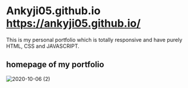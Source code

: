 # Ankyji05.github.io https://ankyji05.github.io/
This is my personal portfolio which  is totally responsive and have purely HTML, CSS and JAVASCRIPT.
## homepage of my portfolio
![2020-10-06 (2)](https://user-images.githubusercontent.com/69973862/95173528-6a22e680-07d6-11eb-875a-37667e52fec9.png)

